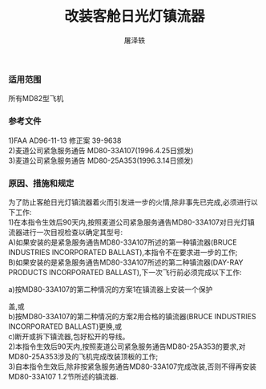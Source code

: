 ﻿---
amendno: 39-1656  
cadno: CAD1996-MD82-06  
title: 改装客舱日光灯镇流器  
publishdate: 1996-06-28  
effdate: 1996-06-28  
acmodels: ["MD82"]  
tags: []  
engs: []  
pns: []  
mfrs: ["MD"]  
admins: 东北管理局  
author: 屠泽轶  
---
  
### 适用范围  
所有MD82型飞机  
  
<!--more-->  
### 参考文件  
  1)FAA AD96-11-13 修正案 39-9638  
  2)麦道公司紧急服务通告 MD80-33A107(1996.4.25日颁发)  
  3)麦道公司紧急服务通告 MD80-25A353(1996.3.14日颁发)  
  
### 原因、措施和规定  

  为了防止客舱日光灯镇流器着火而引发进一步的火情,除非事先已完成,必须进行以下工作:  
  1)在本指令生效后90天内,按照麦道公司紧急服务通告MD80-33A107对日光灯镇流器进行一次目视检查以确定其型号:  
  A)如果安装的是紧急服务通告MD80-33A107所述的第一种镇流器(BRUCE INDUSTRIES INCORPORATED BALLAST),本指令不在要求进一步的工作;  
  B)如果安装的是紧急服务通告MD80-33A107所述的第二种镇流器(DAY-RAY PRODUCTS INCORPORATED BALLAST),下一次飞行前必须完成以下工作:  
  
  a)按MD80-33A107的第二种情况的方案1在镇流器上安装一个保护  
  
盖,或  
  b)按MD80-33A107的第二种情况的方案2用合格的镇流器(BRUCE INDUSTRIES INCORPORATED BALLAST)更换,或  
  c)断开或拆下镇流器,包好松开的导线。  
  2)本指令生效后90天内,按照麦道公司紧急服务通告MD80-25A353的要求,对MD80-25A353涉及的飞机完成改装顶板的工作;  
  3)自本指令生效后,除非按紧急服务通告MD80-33A107完成改装,否则不得再安装MD80-33A107 1.2节所述的镇流器.  
  
